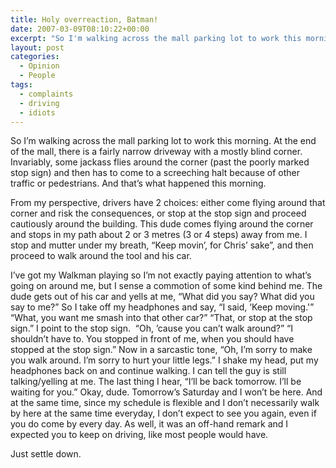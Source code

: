 ```yaml
---
title: Holy overreaction, Batman!
date: 2007-03-09T08:10:22+00:00
excerpt: "So I'm walking across the mall parking lot to work this morning. At the end of the mall, there is a fairly narrow"
layout: post
categories:
  - Opinion
  - People
tags:
  - complaints
  - driving
  - idiots
---
```

So I&#8217;m walking across the mall parking lot to work this morning. At the end of the mall, there is a fairly narrow driveway with a mostly blind corner. Invariably, some jackass flies around the corner (past the poorly marked stop sign) and then has to come to a screeching halt because of other traffic or pedestrians. And that&#8217;s what happened this morning.

From my perspective, drivers have 2 choices: either come flying around that corner and risk the consequences, or stop at the stop sign and proceed cautiously around the building. This dude comes flying around the corner and stops in my path about 2 or 3 metres (3 or 4 steps) away from me. I stop and mutter under my breath, &#8220;Keep movin&#8217;, for Chris&#8217; sake&#8221;, and then proceed to walk around the tool and his car.

I&#8217;ve got my Walkman playing so I&#8217;m not exactly paying attention to what&#8217;s going on around me, but I sense a commotion of some kind behind me. The dude gets out of his car and yells at me, &#8220;What did you say? What did you say to me?&#8221; So I take off my headphones and say, &#8220;I said, &#8216;Keep moving.'&#8221; &#8220;What, you want me smash into that other car?&#8221; &#8220;That, or stop at the stop sign.&#8221; I point to the stop sign.  &#8220;Oh, &#8217;cause you can&#8217;t walk around?&#8221; &#8220;I shouldn&#8217;t have to. You stopped in front of me, when you should have stopped at the stop sign.&#8221; Now in a sarcastic tone, &#8220;Oh, I&#8217;m sorry to make you walk around. I&#8217;m sorry to hurt your little legs.&#8221; I shake my head, put my headphones back on and continue walking. I can tell the guy is still talking/yelling at me. The last thing I hear, &#8220;I&#8217;ll be back tomorrow. I&#8217;ll be waiting for you.&#8221; Okay, dude. Tomorrow&#8217;s Saturday and I won&#8217;t be here. And at the same time, since my schedule is flexible and I don&#8217;t necessarily walk by here at the same time everyday, I don&#8217;t expect to see you again, even if you do come by every day. As well, it was an off-hand remark and I expected you to keep on driving, like most people would have.

Just settle down.